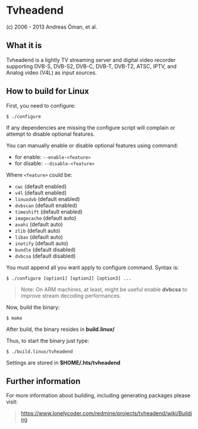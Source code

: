 

Tvheadend
====================================
(c) 2006 - 2013 Andreas Öman, et al.


What it is
----------

Tvheadend is a lightly TV streaming server and digital video recorder supporting DVB-S, DVB-S2, DVB-C, DVB-T, DVB-T2, ATSC, IPTV, and Analog video (V4L) as input sources.


How to build for Linux
----------------------

First, you need to configure:

	$ ./configure

If any dependencies are missing the configure script will complain or attempt to disable optional features.

You can manually enable or disable optional features using command:

+ for enable: `--enable-<feature>`
+ for disable: `--disable-<feature>`

Where `<feature>` could be:
+ `cwc` (default enabled)
+ `v4l` (default enabled)
+ `linuxdvb` (default enabled)
+ `dvbscan` (default enabled)
+ `timeshift` (default enabled)
+ `imagecache` (default auto)
+ `avahi` (default auto)
+ `zlib` (default auto)
+ `libav` (default auto)
+ `inotify` (default auto)
+ `bundle` (default disabled)
+ `dvbcsa` (default disabled)

You must append all you want apply to configure command. Syntax is:

	$ ./configure [option1] [option2] [option3] ...
  
> Note: On ARM machines, at least, might be useful enable **dvbcsa** to improve stream decoding performances.


Now, build the binary:

	$ make

After build, the binary resides in **build.linux/**


Thus, to start the binary just type:

	$ ./build.linux/tvheadend

Settings are stored in **$HOME/.hts/tvheadend**


Further information
-------------------

For more information about building, including generating packages please visit:
> https://www.lonelycoder.com/redmine/projects/tvheadend/wiki/Building
